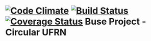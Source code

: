 [![Code Climate](https://codeclimate.com/repos/52a32ad27e00a402a001b163/badges/eda1babf1eb94f0012af/gpa.png)](https://codeclimate.com/repos/52a32ad27e00a402a001b163/feed) 
[![Build Status](https://travis-ci.org/diredevs/buse.png?branch=master)](https://travis-ci.org/diredevs/buse)
[![Coverage Status](https://coveralls.io/repos/diredevs/buse/badge.png)](https://coveralls.io/r/diredevs/buse)
Buse Project - Circular UFRN
====
